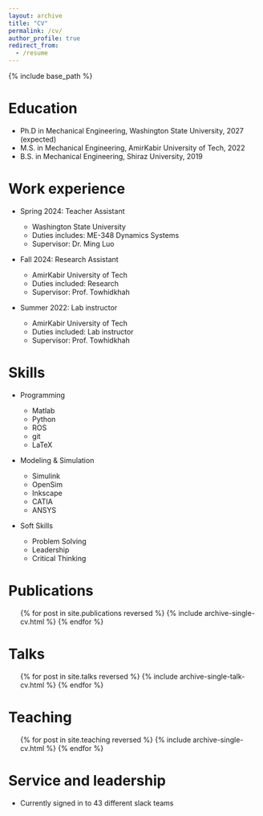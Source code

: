 ```yaml
---
layout: archive
title: "CV"
permalink: /cv/
author_profile: true
redirect_from:
  - /resume
---
```


{% include base_path %}

Education
======
* Ph.D in Mechanical Engineering, Washington State University, 2027 (expected)
* M.S. in Mechanical Engineering, AmirKabir University of Tech, 2022
* B.S. in Mechanical Engineering, Shiraz University, 2019

Work experience
======
* Spring 2024: Teacher Assistant
  * Washington State University
  * Duties includes: ME-348 Dynamics Systems 
  * Supervisor: Dr. Ming Luo

* Fall 2024: Research Assistant
  * AmirKabir University of Tech
  * Duties included: Research
  * Supervisor: Prof. Towhidkhah

* Summer 2022: Lab instructor
  * AmirKabir University of Tech
  * Duties included: Lab instructor
  * Supervisor: Prof. Towhidkhah
  
Skills
======
* Programming
  * Matlab
  * Python
  * ROS
  * git
  * LaTeX
  
* Modeling & Simulation
  * Simulink
  * OpenSim 
  * Inkscape
  * CATIA
  * ANSYS

* Soft Skills
  * Problem Solving
  * Leadership
  * Critical Thinking

Publications
======
  <ul>{% for post in site.publications reversed %}
    {% include archive-single-cv.html %}
  {% endfor %}</ul>
  
Talks
======
  <ul>{% for post in site.talks reversed %}
    {% include archive-single-talk-cv.html  %}
  {% endfor %}</ul>
  
Teaching
======
  <ul>{% for post in site.teaching reversed %}
    {% include archive-single-cv.html %}
  {% endfor %}</ul>
  
Service and leadership
======
* Currently signed in to 43 different slack teams

